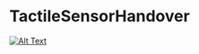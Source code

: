 # TactileSensorHandover


[![Alt Text](http://img.youtube.com/vi/qP54j6ZPKLk/0.jpg)](https://www.youtube.com/watch?v=qP54j6ZPKLk)
